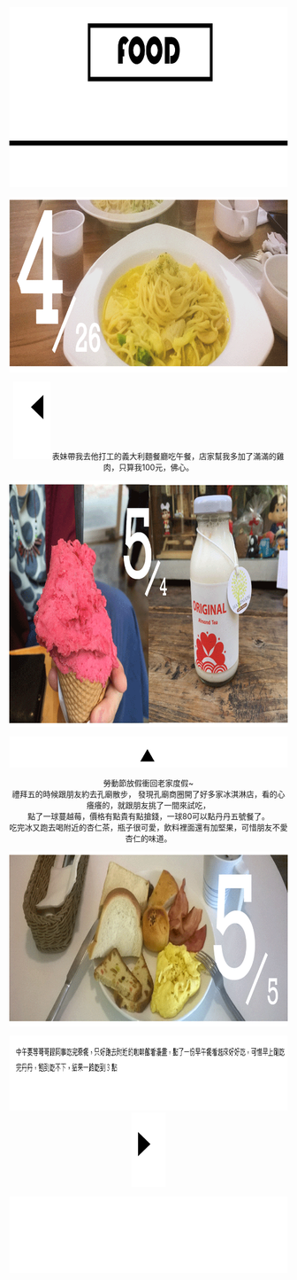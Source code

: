 
<html>
<head>
<meta http-equiv="Content-Type" content="text/html; charset=utf-8" />
<style>

</style>
</head>

<body leftmargin="0" topmargin="0" marginwidth="0" marginheight="0">
	
  <p align="center">
	 	<img src="images/1_02.jpg" width="858" height="325" />
	</p>
	<p align="center">
 	  <img src="images/1_03.gif" width="858" height="317" />
	</p>
    <p align="center">
	 	<img src="images/1_04.gif" width="67" height="140" />
        表妹帶我去他打工的義大利麵餐廳吃午餐，店家幫我多加了滿滿的雞肉，只算我100元，佛心。
<p align="center">
		<img src="images/1_06.gif" width="858" height="445" />
	</p>
    <p align="center">
    	<img src="images/1_07.gif" width="858" height="57" />
    </p>
    <p align="center" >
    	勞動節放假衝回老家度假~<br />
禮拜五的時候跟朋友約去孔廟散步，
發現孔廟商圈開了好多家冰淇淋店，看的心癢癢的，就跟朋友挑了一間來試吃，<br />
點了一球蔓越莓，價格有點貴有點搶錢，一球80可以點丹丹五號餐了。<br />
吃完冰又跑去喝附近的杏仁茶，瓶子很可愛，飲料裡面還有加堅果，可惜朋友不愛杏仁的味道。
</p>
  <p align="center">
    	<img src="images/1_09.gif" width="858" height="316" />
  </p>
    <p align="center">
  <img src="images/1_10.gif" width="796" height="135" />
  <img src="images/1_11.gif" width="62" height="135" />
<p align="center">
    <img src="images/1_12.png" width="858" height="138" />
        
</p>
</body>
</html>
